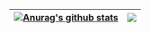 | <a href="https://github.com/anuraghazra/github-readme-stats"><img align="center" src="https://github-readme-stats.vercel.app/api?username=pgonzalezhip&show_icons=true&include_all_commits=true&theme=buefy&hide_border=true" alt="Anurag's github stats" /></a> | <a href="https://github.com/anuraghazra/github-readme-stats"><img align="center" src="https://github-readme-stats.vercel.app/api/top-langs/?username=pgonzalezhip&layout=compact&theme=buefy&hide_border=true" /></a> |
| ------------- | ------------- |
